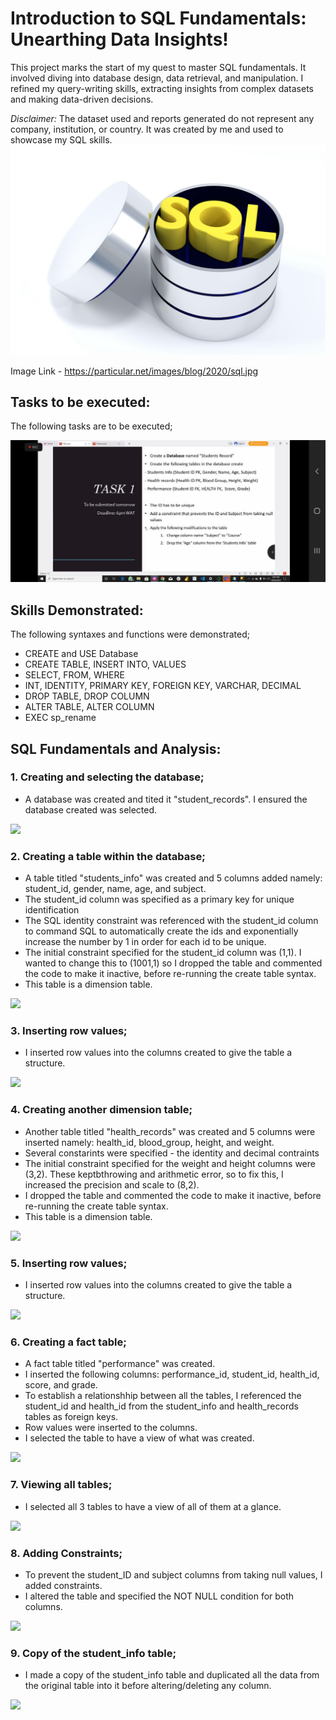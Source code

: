 # Introduction to SQL Fundamentals: Unearthing Data Insights!
This project marks the start of my quest to master SQL fundamentals. It involved diving into database design, data retrieval, and manipulation. I refined my query-writing skills, extracting insights from complex datasets and making data-driven decisions.

_Disclaimer:_ The dataset used and reports generated do not represent any company, institution, or country. It was created by me and used to showcase my SQL skills.
![](sql.jpg)

Image Link -
https://particular.net/images/blog/2020/sql.jpg

## Tasks to be executed:
The following tasks are to be executed;

![](Task_1_questions.jpg)

## Skills Demonstrated:
The following syntaxes and functions were demonstrated;

- CREATE and USE Database
- CREATE TABLE, INSERT INTO, VALUES
- SELECT, FROM, WHERE
- INT, IDENTITY, PRIMARY KEY, FOREIGN KEY, VARCHAR, DECIMAL
- DROP TABLE, DROP COLUMN
- ALTER TABLE, ALTER COLUMN
- EXEC sp_rename

## SQL Fundamentals and Analysis:

### 1. Creating and selecting the database;
- A database was created and tited it "student_records". I ensured the database created was selected.

![](T1STEP1-2.png)

### 2. Creating a table within the database;
- A table titled "students_info" was created and 5 columns added namely: student_id, gender, name, age, and subject.
- The student_id column was specified as a primary key for unique identification
- The SQL identity constraint was referenced with the student_id column to command SQL to automatically create the ids and exponentially increase the number by 1 in order for each id to be unique.
- The initial constraint specified for the student_id column was (1,1). I wanted to change this to (1001,1) so I dropped the table and commented the code to make it inactive, before re-running the create table syntax.
- This table is a dimension table.

![](T1STEP3.png)

### 3. Inserting row values;
- I inserted row values into the columns created to give the table a structure.

![](T1STEP4.png)

### 4. Creating another dimension table;
- Another table titled "health_records" was created and 5 columns were inserted namely: health_id, blood_group, height, and weight.
- Several constarints were specified - the identity and decimal contraints
- The initial constraint specified for the weight and height columns were (3,2). These keptbthrowing and arithmetic error, so to fix this, I increased the precision and scale to (8,2).
- I dropped the table and commented the code to make it inactive, before re-running the create table syntax.
- This table is a dimension table.

![](T1STEP5.png)

### 5. Inserting row values;
- I inserted row values into the columns created to give the table a structure.

![](T1STEP5-2.png)

### 6. Creating a fact table;
- A fact table titled "performance" was created.
- I inserted the following columns: performance_id, student_id, health_id, score, and grade.
- To establish a relationshhip between all the tables, I referenced the student_id and health_id from the student_info and health_records tables as foreign keys.
- Row values were inserted to the columns. 
- I selected the table to have a view of what was created.

![](T1STEP6.png)

### 7. Viewing all tables;
- I selected all 3 tables to have a view of all of them at a glance.

![](T1STEP7.png)

### 8. Adding Constraints; 
- To prevent the student_ID and subject columns from taking null values, I added constraints.
- I altered the table and specified the NOT NULL condition for both columns.

![](T1STEP8.png)

### 9. Copy of the student_info table;
- I made a copy of the student_info table and duplicated all the data from the original table into it before altering/deleting any column.

![](T1STEP7.png)
